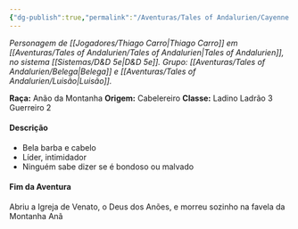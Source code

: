```yaml
---
{"dg-publish":true,"permalink":"/Aventuras/Tales of Andalurien/Cayenne Sochlar/","noteIcon":"","created":"2025-10-14T11:30:13.351-03:00"}
---
```


*Personagem de [[Jogadores/Thiago Carro\|Thiago Carro]] em [[Aventuras/Tales of Andalurien/Tales of Andalurien\|Tales of Andalurien]], no sistema [[Sistemas/D&D 5e\|D&D 5e]].*
*Grupo: [[Aventuras/Tales of Andalurien/Belega\|Belega]] e [[Aventuras/Tales of Andalurien/Luisão\|Luisão]].*

**Raça:** Anão da Montanha
**Origem:** Cabelereiro
**Classe:** Ladino Ladrão 3 Guerreiro 2
#### Descrição
- Bela barba e cabelo
- Líder, intimidador
- Ninguém sabe dizer se é bondoso ou malvado
#### Fim da Aventura
Abriu a Igreja de Venato, o Deus dos Anões, e morreu sozinho na favela da Montanha Anã
